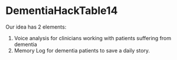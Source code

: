# DementiaHackTable14

Our idea has 2 elements: 
1. Voice analysis for clinicians working with patients suffering from dementia 
2. Memory Log for dementia patients to save a daily story. 
